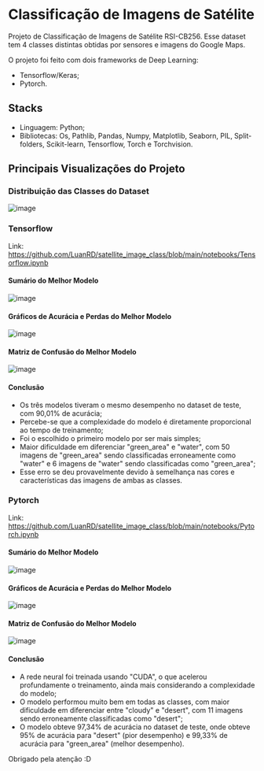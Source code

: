 # Classificação de Imagens de Satélite

  Projeto de Classificação de Imagens de Satélite RSI-CB256. Esse dataset tem 4 classes distintas obtidas por sensores e imagens do Google Maps. 
  
O projeto foi feito com dois frameworks de Deep Learning:

- Tensorflow/Keras;
- Pytorch.

## Stacks
- Linguagem: Python;
- Bibliotecas: Os, Pathlib, Pandas, Numpy, Matplotlib, Seaborn, PIL, Split-folders, Scikit-learn, Tensorflow, Torch e Torchvision.

## Principais Visualizações do Projeto

### Distribuição das Classes do Dataset
![image](https://user-images.githubusercontent.com/95313119/180498963-edb84636-290a-47ac-89fe-8bb01f3e605b.png)

### Tensorflow

Link: https://github.com/LuanRD/satellite_image_class/blob/main/notebooks/Tensorflow.ipynb

#### Sumário do Melhor Modelo
![image](https://user-images.githubusercontent.com/95313119/180499120-5d1f7f8a-d2ae-40e8-910b-e44c0c82f03e.png)

#### Gráficos de Acurácia e Perdas do Melhor Modelo
![image](https://user-images.githubusercontent.com/95313119/180499269-f07e00a9-df2d-4cac-ae3c-d88633e8fb11.png)

#### Matriz de Confusão do Melhor Modelo
![image](https://user-images.githubusercontent.com/95313119/180499366-dbf5e04e-2e6f-40d8-b7ec-f3bd08650d7e.png)

#### Conclusão

- Os três modelos tiveram o mesmo desempenho no dataset de teste, com 90,01% de acurácia;
- Percebe-se que a complexidade do modelo é diretamente proporcional ao tempo de treinamento;
- Foi o escolhido o primeiro modelo por ser mais simples;
- Maior dificuldade em diferenciar "green_area" e "water", com 50 imagens de "green_area" sendo classificadas erroneamente como "water" e 6 imagens de "water" sendo classificadas como "green_area";
- Esse erro se deu provavelmente devido à semelhança nas cores e características das imagens de ambas as classes.

### Pytorch

Link: https://github.com/LuanRD/satellite_image_class/blob/main/notebooks/Pytorch.ipynb

#### Sumário do Melhor Modelo
![image](https://user-images.githubusercontent.com/95313119/180499830-c2720f6b-0428-4e49-aaa3-676b966f656c.png)

#### Gráficos de Acurácia e Perdas do Melhor Modelo
![image](https://user-images.githubusercontent.com/95313119/180499878-2e9d04ee-8388-4600-9d39-fe76de3f8107.png)

#### Matriz de Confusão do Melhor Modelo
![image](https://user-images.githubusercontent.com/95313119/180499933-75aa0237-a7e5-4186-873c-a2bba7462734.png)

#### Conclusão

- A rede neural foi treinada usando "CUDA", o que acelerou profundamente o treinamento, ainda mais considerando a complexidade do modelo;
- O modelo performou muito bem em todas as classes, com maior dificuldade em diferenciar entre "cloudy" e "desert", com 11 imagens sendo erroneamente classificadas como "desert";
- O modelo obteve 97,34% de acurácia no dataset de teste, onde obteve 95% de acurácia para "desert" (pior desempenho) e 99,33% de acurácia para "green_area" (melhor desempenho).    

Obrigado pela atenção :D

